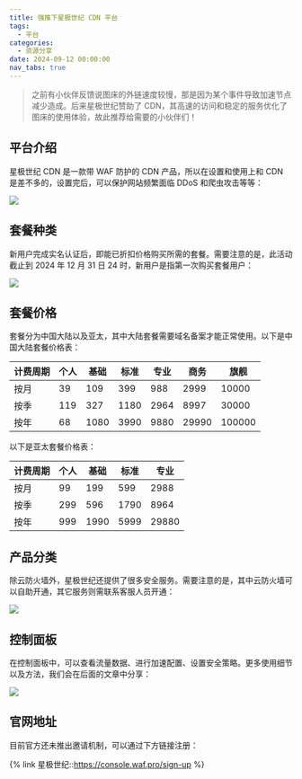 ```yaml
---
title: 强推下星极世纪 CDN 平台
tags:
  - 平台
categories:
  - 资源分享
date: 2024-09-12 00:00:00
nav_tabs: true
---
```


> 之前有小伙伴反馈说图床的外链速度较慢，那是因为某个事件导致加速节点减少造成。后来星极世纪赞助了 CDN，其高速的访问和稳定的服务优化了图床的使用体验，故此推荐给需要的小伙伴们！

<!-- more -->

## 平台介绍

星极世纪 CDN 是一款带 WAF 防护的 CDN 产品，所以在设置和使用上和 CDN 是差不多的，设置完后，可以保护网站频繁面临 DDoS 和爬虫攻击等等：

![](https://cdn.dusays.com/2024/09/747-1.jpg)

## 套餐种类

新用户完成实名认证后，即能已折扣价格购买所需的套餐。需要注意的是，此活动截止到 2024 年 12 月 31 日 24 时，新用户是指第一次购买套餐用户：

![](https://cdn.dusays.com/2024/09/747-2.jpg)

## 套餐价格

套餐分为中国大陆以及亚太，其中大陆套餐需要域名备案才能正常使用。以下是中国大陆套餐价格表：

| 计费周期 | 个人 | 基础 | 标准 | 专业 | 商务 | 旗舰 |
| - | - | - | - | - | - | - |
| 按月 | 39 | 109 | 399 | 988 | 2999 | 10000 |
| 按季 | 119 | 327 | 1180 | 2964 | 8997 | 30000 |
| 按年 | 68 | 1080 | 3990 | 9880 | 29990 | 100000 |

以下是亚太套餐价格表：

| 计费周期 | 个人 | 基础 | 标准 | 专业 |
| - | - | - | - | - |
| 按月 | 99 | 199 | 599 | 2988 |
| 按季 | 299 | 596 | 1790 | 8964 |
| 按年 | 999 | 1990 | 5999 | 29880 |

## 产品分类

除云防火墙外，星极世纪还提供了很多安全服务。需要注意的是，其中云防火墙可以自助开通，其它服务则需联系客服人员开通：

![](https://cdn.dusays.com/2024/09/747-3.jpg)

## 控制面板

在控制面板中，可以查看流量数据、进行加速配置、设置安全策略。更多使用细节以及方法，我们会在后面的文章中分享：

![](https://cdn.dusays.com/2024/09/747-4.jpg)

## 官网地址

目前官方还未推出邀请机制，可以通过下方链接注册：

{% link 星极世纪::https://console.waf.pro/sign-up %}